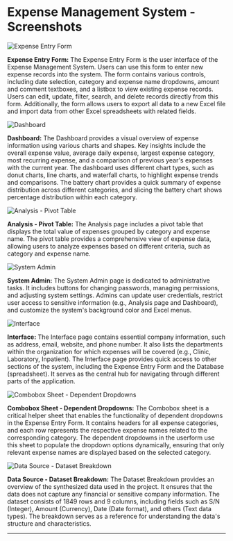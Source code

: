 # Expense Management System - Screenshots

![Expense Entry Form](https://i.imgur.com/yFxloFI.png)

**Expense Entry Form:**
The Expense Entry Form is the user interface of the Expense Management System. Users can use this form to enter new expense records into the system. The form contains various controls, including date selection, category and expense name dropdowns, amount and comment textboxes, and a listbox to view existing expense records. Users can edit, update, filter, search, and delete records directly from this form. Additionally, the form allows users to export all data to a new Excel file and import data from other Excel spreadsheets with related fields.

![Dashboard](https://i.imgur.com/fyv3tVj.png)

**Dashboard:**
The Dashboard provides a visual overview of expense information using various charts and shapes. Key insights include the overall expense value, average daily expense, largest expense category, most recurring expense, and a comparison of previous year's expenses with the current year. The dashboard uses different chart types, such as donut charts, line charts, and waterfall charts, to highlight expense trends and comparisons. The battery chart provides a quick summary of expense distribution across different categories, and slicing the battery chart shows percentage distribution within each category.

![Analysis - Pivot Table](https://imgur.com/OhmRcE2.png)

**Analysis - Pivot Table:**
The Analysis page includes a pivot table that displays the total value of expenses grouped by category and expense name. The pivot table provides a comprehensive view of expense data, allowing users to analyze expenses based on different criteria, such as category and expense name.

![System Admin](https://imgur.com/eiow424.png)

**System Admin:**
The System Admin page is dedicated to administrative tasks. It includes buttons for changing passwords, managing permissions, and adjusting system settings. Admins can update user credentials, restrict user access to sensitive information (e.g., Analysis page and Dashboard), and customize the system's background color and Excel menus.

![Interface](https://imgur.com/D8SO5V1.png)

**Interface:**
The Interface page contains essential company information, such as address, email, website, and phone number. It also lists the departments within the organization for which expenses will be covered (e.g., Clinic, Laboratory, Inpatient). The Interface page provides quick access to other sections of the system, including the Expense Entry Form and the Database (spreadsheet). It serves as the central hub for navigating through different parts of the application.

![Combobox Sheet - Dependent Dropdowns](https://imgur.com/YsCIEsY.png)

**Combobox Sheet - Dependent Dropdowns:**
The Combobox sheet is a critical helper sheet that enables the functionality of dependent dropdowns in the Expense Entry Form. It contains headers for all expense categories, and each row represents the respective expense names related to the corresponding category. The dependent dropdowns in the userform use this sheet to populate the dropdown options dynamically, ensuring that only relevant expense names are displayed based on the selected category.

![Data Source - Dataset Breakdown](https://imgur.com/SI4i9Zf.png)

**Data Source - Dataset Breakdown:**
The Dataset Breakdown provides an overview of the synthesized data used in the project. It ensures that the data does not capture any financial or sensitive company information. The dataset consists of 1849 rows and 9 columns, including fields such as S/N (Integer), Amount (Currency), Date (Date format), and others (Text data types). The breakdown serves as a reference for understanding the data's structure and characteristics.

---

